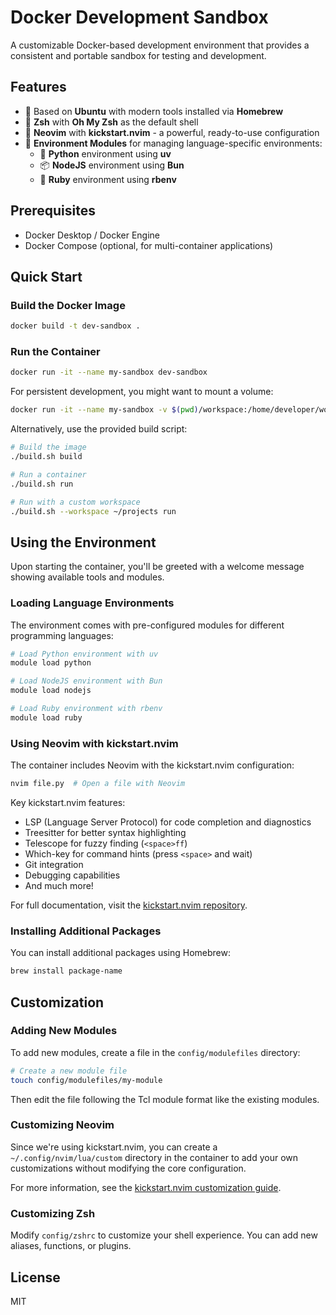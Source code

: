 # Docker Development Sandbox

A customizable Docker-based development environment that provides a consistent and portable sandbox for testing and development.

## Features

- 🐳 Based on **Ubuntu** with modern tools installed via **Homebrew**
- 🐚 **Zsh** with **Oh My Zsh** as the default shell
- 📝 **Neovim** with **kickstart.nvim** - a powerful, ready-to-use configuration
- 🔄 **Environment Modules** for managing language-specific environments:
  - 🐍 **Python** environment using **uv**
  - 📦 **NodeJS** environment using **Bun**
  - 💎 **Ruby** environment using **rbenv**

## Prerequisites

- Docker Desktop / Docker Engine
- Docker Compose (optional, for multi-container applications)

## Quick Start

### Build the Docker Image

```bash
docker build -t dev-sandbox .
```

### Run the Container

```bash
docker run -it --name my-sandbox dev-sandbox
```

For persistent development, you might want to mount a volume:

```bash
docker run -it --name my-sandbox -v $(pwd)/workspace:/home/developer/workspace dev-sandbox
```

Alternatively, use the provided build script:

```bash
# Build the image
./build.sh build

# Run a container
./build.sh run

# Run with a custom workspace
./build.sh --workspace ~/projects run
```

## Using the Environment

Upon starting the container, you'll be greeted with a welcome message showing available tools and modules.

### Loading Language Environments

The environment comes with pre-configured modules for different programming languages:

```bash
# Load Python environment with uv
module load python

# Load NodeJS environment with Bun
module load nodejs

# Load Ruby environment with rbenv
module load ruby
```

### Using Neovim with kickstart.nvim

The container includes Neovim with the kickstart.nvim configuration:

```bash
nvim file.py  # Open a file with Neovim
```

Key kickstart.nvim features:
- LSP (Language Server Protocol) for code completion and diagnostics
- Treesitter for better syntax highlighting
- Telescope for fuzzy finding (`<space>ff`)
- Which-key for command hints (press `<space>` and wait)
- Git integration
- Debugging capabilities
- And much more!

For full documentation, visit the [kickstart.nvim repository](https://github.com/nvim-lua/kickstart.nvim).

### Installing Additional Packages

You can install additional packages using Homebrew:

```bash
brew install package-name
```

## Customization

### Adding New Modules

To add new modules, create a file in the `config/modulefiles` directory:

```bash
# Create a new module file
touch config/modulefiles/my-module
```

Then edit the file following the Tcl module format like the existing modules.

### Customizing Neovim

Since we're using kickstart.nvim, you can create a `~/.config/nvim/lua/custom` directory in the container to add your own customizations without modifying the core configuration.

For more information, see the [kickstart.nvim customization guide](https://github.com/nvim-lua/kickstart.nvim#customization).

### Customizing Zsh

Modify `config/zshrc` to customize your shell experience. You can add new aliases, functions, or plugins.

## License

MIT 